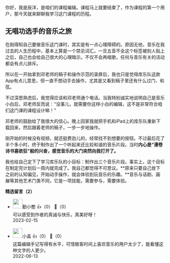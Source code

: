 你好，我是辰洋，是咱们的课程编辑。课程马上就要结束了，作为课程的第一个用户，那今天就来聊聊我学习这门课程的历程。

## 无唱功选手的音乐之旅

在刚得知自己要做音乐这门课时，其实是有一点心理障碍的。原因无他，音乐在我过去的人生历程中，基本上算是一个禁忌词汇。一旦五音不全这个标签被别人贴上之后，自己也会给自己很大的心理暗示。不仅不会再唱歌，任何与音乐有关的活动都会有点儿排斥。

所以在一开始拿到邓老师的稿子和操作示范的录屏后，我也只是觉得库乐队这款App有点儿意思，但一直不想动手去操作，尤其是又看到稿子里还有什么过门、和弦。

不过深思熟虑后，我觉得应该和邓老师通个电话。当我特别诚实地说明自己是音乐小白后，邓老师反而说：“没事儿，就需要你这样小白的编辑，这不是非常符合咱们这门课的课程设计嘛！”

邓老师的鼓励给了我很大的信心。晚上回家我就把手机和iPad上的库乐队重新下载回来，然后跟着老师的稿子，一步一步地操作。

刚开始的时候没有视频，就还挺费劲儿的，经常找不到想要的按钮。不过最后花了半个多小时，终于制作出了一个听起来还比较和谐的音乐片段。当时**内心是“漫卷诗书喜欲狂”般的兴奋，感觉音乐的大门突然向我打开了。**

我也给自己定下了学习库乐队的小目标：制作出三个音乐片段。事实上，这个目标在制定完计划后一周内就完成了。我自己都觉得不可思议。**原来只要自己放下之前的认知偏见，开始动手操作，就会体验到玩音乐的乐趣。**音乐与话剧、画展等其他艺术门类不同，它是一项技能，需要参与，需要体验。
<div><strong>精选留言（2）</strong></div><ul>
<li><img src="https://static001.geekbang.org/account/avatar/00/14/6a/4b/c36d07ea.jpg" width="30px"><span>勤小憨</span> 👍（0） 💬（0）<div>可以感受到作者的真诚与快乐，真美好呀！</div>2023-02-15</li><br/><li><img src="https://static001.geekbang.org/account/avatar/00/0f/44/19/28074c40.jpg" width="30px"><span>小盖</span> 👍（0） 💬（0）<div>这篇编辑手记写得有水平，可惜极客时间上喜欢音乐的用户太少了，能看懂这种文字的人更少。</div>2022-06-13</li><br/>
</ul>